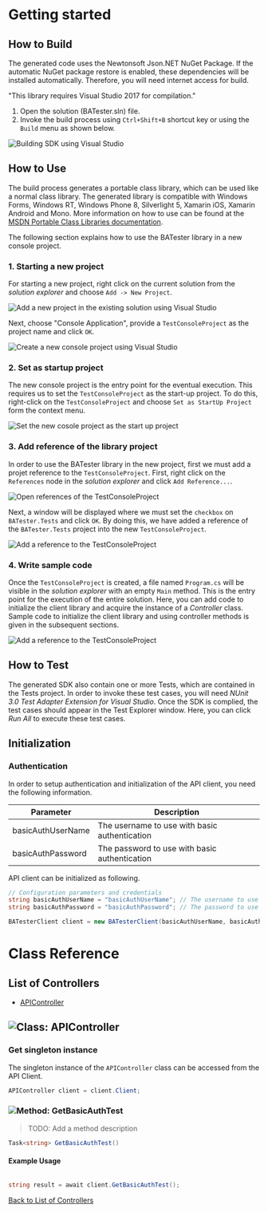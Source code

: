 # Getting started

## How to Build

The generated code uses the Newtonsoft Json.NET NuGet Package. If the automatic NuGet package restore
is enabled, these dependencies will be installed automatically. Therefore,
you will need internet access for build.

"This library requires Visual Studio 2017 for compilation."
1. Open the solution (BATester.sln) file.
2. Invoke the build process using `Ctrl+Shift+B` shortcut key or using the `Build` menu as shown below.

![Building SDK using Visual Studio](https://apidocs.io/illustration/cs?step=buildSDK&workspaceFolder=BATester-CSharp&workspaceName=BATester&projectName=BATester.Tests)

## How to Use

The build process generates a portable class library, which can be used like a normal class library. The generated library is compatible with Windows Forms, Windows RT, Windows Phone 8,
Silverlight 5, Xamarin iOS, Xamarin Android and Mono. More information on how to use can be found at the [MSDN Portable Class Libraries documentation](http://msdn.microsoft.com/en-us/library/vstudio/gg597391%28v=vs.100%29.aspx).

The following section explains how to use the BATester library in a new console project.

### 1. Starting a new project

For starting a new project, right click on the current solution from the *solution explorer* and choose  ``` Add -> New Project ```.

![Add a new project in the existing solution using Visual Studio](https://apidocs.io/illustration/cs?step=addProject&workspaceFolder=BATester-CSharp&workspaceName=BATester&projectName=BATester.Tests)

Next, choose "Console Application", provide a ``` TestConsoleProject ``` as the project name and click ``` OK ```.

![Create a new console project using Visual Studio](https://apidocs.io/illustration/cs?step=createProject&workspaceFolder=BATester-CSharp&workspaceName=BATester&projectName=BATester.Tests)

### 2. Set as startup project

The new console project is the entry point for the eventual execution. This requires us to set the ``` TestConsoleProject ``` as the start-up project. To do this, right-click on the  ``` TestConsoleProject ``` and choose  ``` Set as StartUp Project ``` form the context menu.

![Set the new cosole project as the start up project](https://apidocs.io/illustration/cs?step=setStartup&workspaceFolder=BATester-CSharp&workspaceName=BATester&projectName=BATester.Tests)

### 3. Add reference of the library project

In order to use the BATester library in the new project, first we must add a projet reference to the ``` TestConsoleProject ```. First, right click on the ``` References ``` node in the *solution explorer* and click ``` Add Reference... ```.

![Open references of the TestConsoleProject](https://apidocs.io/illustration/cs?step=addReference&workspaceFolder=BATester-CSharp&workspaceName=BATester&projectName=BATester.Tests)

Next, a window will be displayed where we must set the ``` checkbox ``` on ``` BATester.Tests ``` and click ``` OK ```. By doing this, we have added a reference of the ```BATester.Tests``` project into the new ``` TestConsoleProject ```.

![Add a reference to the TestConsoleProject](https://apidocs.io/illustration/cs?step=createReference&workspaceFolder=BATester-CSharp&workspaceName=BATester&projectName=BATester.Tests)

### 4. Write sample code

Once the ``` TestConsoleProject ``` is created, a file named ``` Program.cs ``` will be visible in the *solution explorer* with an empty ``` Main ``` method. This is the entry point for the execution of the entire solution.
Here, you can add code to initialize the client library and acquire the instance of a *Controller* class. Sample code to initialize the client library and using controller methods is given in the subsequent sections.

![Add a reference to the TestConsoleProject](https://apidocs.io/illustration/cs?step=addCode&workspaceFolder=BATester-CSharp&workspaceName=BATester&projectName=BATester.Tests)

## How to Test

The generated SDK also contain one or more Tests, which are contained in the Tests project.
In order to invoke these test cases, you will need *NUnit 3.0 Test Adapter Extension for Visual Studio*.
Once the SDK is complied, the test cases should appear in the Test Explorer window.
Here, you can click *Run All* to execute these test cases.

## Initialization

### Authentication
In order to setup authentication and initialization of the API client, you need the following information.

| Parameter | Description |
|-----------|-------------|
| basicAuthUserName | The username to use with basic authentication |
| basicAuthPassword | The password to use with basic authentication |



API client can be initialized as following.

```csharp
// Configuration parameters and credentials
string basicAuthUserName = "basicAuthUserName"; // The username to use with basic authentication
string basicAuthPassword = "basicAuthPassword"; // The password to use with basic authentication

BATesterClient client = new BATesterClient(basicAuthUserName, basicAuthPassword);
```



# Class Reference

## <a name="list_of_controllers"></a>List of Controllers

* [APIController](#api_controller)

## <a name="api_controller"></a>![Class: ](https://apidocs.io/img/class.png "BATester.Tests.Controllers.APIController") APIController

### Get singleton instance

The singleton instance of the ``` APIController ``` class can be accessed from the API Client.

```csharp
APIController client = client.Client;
```

### <a name="get_basic_auth_test"></a>![Method: ](https://apidocs.io/img/method.png "BATester.Tests.Controllers.APIController.GetBasicAuthTest") GetBasicAuthTest

> TODO: Add a method description


```csharp
Task<string> GetBasicAuthTest()
```

#### Example Usage

```csharp

string result = await client.GetBasicAuthTest();

```


[Back to List of Controllers](#list_of_controllers)



